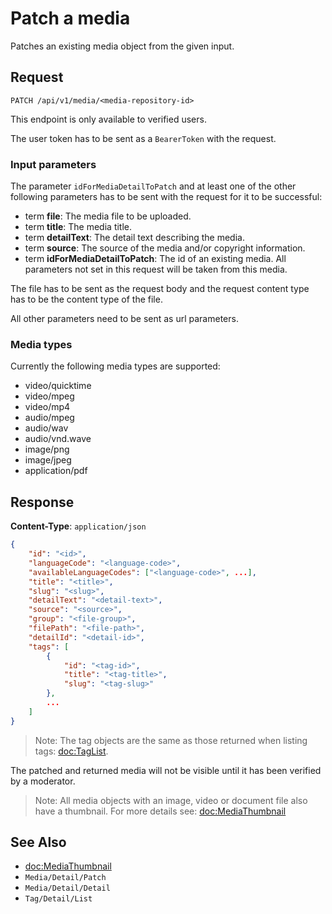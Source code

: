 # Patch a media

Patches an existing media object from the given input.

## Request

    PATCH /api/v1/media/<media-repository-id>

This endpoint is only available to verified users.

The user token has to be sent as a `BearerToken` with the request.

### Input parameters

The parameter `idForMediaDetailToPatch` and at least one of the other following parameters has to be sent with the request for it to be successful:  

- term **file**: The media file to be uploaded.
- term **title**: The media title.
- term **detailText**: The detail text describing the media.
- term **source**: The source of the media and/or copyright information.
- term **idForMediaDetailToPatch**: The id of an existing media. All parameters not set in this request will be taken from this media.

The file has to be sent as the request body and the request content type has to be the content type of the file.

All other parameters need to be sent as url parameters.

### Media types

Currently the following media types are supported:

* video/quicktime
* video/mpeg
* video/mp4
* audio/mpeg
* audio/wav
* audio/vnd.wave
* image/png
* image/jpeg
* application/pdf

## Response

**Content-Type**: `application/json`

```json
{
    "id": "<id>",
    "languageCode": "<language-code>",
    "availableLanguageCodes": ["<language-code>", ...],
    "title": "<title>",
    "slug": "<slug>",
    "detailText": "<detail-text>",
    "source": "<source>",
    "group": "<file-group>",
    "filePath": "<file-path>",
    "detailId": "<detail-id>",
    "tags": [
        {
            "id": "<tag-id>",
            "title": "<tag-title>",
            "slug": "<tag-slug>"
        },
        ...
    ]
}
```

> Note: The tag objects are the same as those returned when listing tags: <doc:TagList>.

The patched and returned media will not be visible until it has been verified by a moderator.

> Note: All media objects with an image, video or document file also have a thumbnail. For more details see: <doc:MediaThumbnail>

## See Also

* <doc:MediaThumbnail>
* ``Media/Detail/Patch``
* ``Media/Detail/Detail``
* ``Tag/Detail/List``
